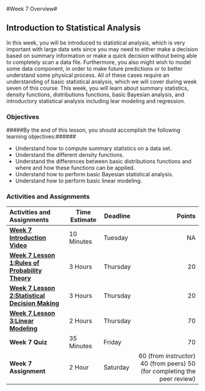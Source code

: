 #Week 7 Overview#
## Introduction to Statistical Analysis ##

In this week, you will be introduced to statistical analysis, which is very important with large data sets since you may need to either make a decision based on summary information or make a quick decision without being able to completely scan a data file. Furthermore, you also might wish to model some data component, in order to make future predictions or to better understand some physical process. All of these cases require an understanding of basic statistical analysis, which we will cover during week seven of this course. This week, you will learn about summary statistics, density functions, distributions functions, basic Bayesian analysis, and introductory statistical analysis including lear modeling and regression.

### Objectives ###

#####By the end of this lesson, you should accomplish the following learning objectives:######

- Understand how to compute summary statistics on a data set.
- Understand the different density functions.
- Understand the differences between basic distributions functions and where and how these functions can be applied.
- Understand how to perform basic Bayesian statistical analysis.
- Understand how to perform basic linear modeling.


### Activities and Assignments ###

|Activities and Assignments | Time Estimate | Deadline | Points|
|:------| -----|-------|----------:|
|**[Week 7 Introduction Video](https://mediaspace.illinois.edu/media/Week+Seven.mov/0_h6ao1v11/26162631)**|10 Minutes|Tuesday|NA|
|**[Week 7 Lesson 1:Rules of Probability Theory](https://github.com/UI-DataScience/info490-sp15/blob/master/Week7/lesson1.md)**| 3 Hours |Thursday| 20|
|**[Week 7 Lesson 2:Statistical Decision Making](https://github.com/UI-DataScience/info490-sp15/blob/master/Week7/lesson2.md)**| 3 Hours | Thursday | 20 |
|**[Week 7 Lesson 3:Linear Modeling](https://github.com/UI-DataScience/info490-sp15/blob/master/Week7/lesson3.md)**| 2 Hours | Thursday| 70 |
|**Week 7 Quiz**| 35 Minutes | Friday | 70|
|**Week 7 Assignment**| 2 Hour | Saturday | 60 (from instructor) 40 (from peers) 50 (for completing the peer review) | 

